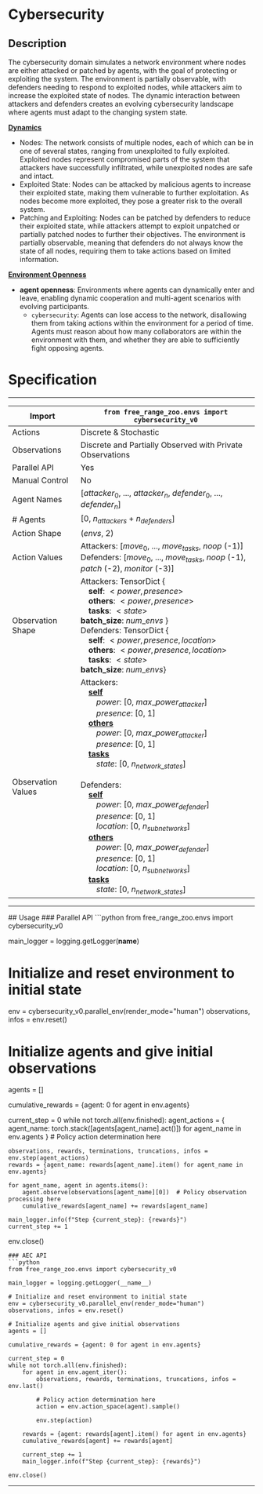 # Cybersecurity
## Description
The cybersecurity domain simulates a network environment where nodes are either attacked or patched by agents, with
the goal of protecting or exploiting the system. The environment is partially observable, with defenders needing to
respond to exploited nodes, while attackers aim to increase the exploited state of nodes. The dynamic interaction
between attackers and defenders creates an evolving cybersecurity landscape where agents must adapt to the changing
system state.

<u>**Dynamics**</u><br>
- Nodes: The network consists of multiple nodes, each of which can be in one of several states, ranging from
  unexploited to fully exploited. Exploited nodes represent compromised parts of the system that attackers have
  successfully infiltrated, while unexploited nodes are safe and intact.
- Exploited State: Nodes can be attacked by malicious agents to increase their exploited state, making them
  vulnerable to further exploitation. As nodes become more exploited, they pose a greater risk to the overall
  system.
- Patching and Exploiting: Nodes can be patched by defenders to reduce their exploited state, while attackers
  attempt to exploit unpatched or partially patched nodes to further their objectives. The environment is
  partially observable, meaning that defenders do not always know the state of all nodes, requiring them to
  take actions based on limited information.

<u>**Environment Openness**</u><br>
- **agent openness**: Environments where agents can dynamically enter and leave, enabling dynamic cooperation and
  multi-agent scenarios with evolving participants.
    - `cybersecurity`: Agents can lose access to the network, disallowing them from taking actions within the
      environment for a period of time. Agents must reason about how many collaborators are within the
      environment with them, and whether they are able to sufficiently fight opposing agents.

# Specification
<hr>

| Import             | `from free_range_zoo.envs import cybersecurity_v0`                                                                                                                                                                                                                                                                                                                                                                                                                                                                                                                                                                                                                                                                                                                                                     |
| ------------------ | ------------------------------------------------------------------------------------------------------------------------------------------------------------------------------------------------------------------------------------------------------------------------------------------------------------------------------------------------------------------------------------------------------------------------------------------------------------------------------------------------------------------------------------------------------------------------------------------------------------------------------------------------------------------------------------------------------------------------------------------------------------------------------------------------------ |
| Actions            | Discrete & Stochastic                                                                                                                                                                                                                                                                                                                                                                                                                                                                                                                                                                                                                                                                                                                                                                                  |
| Observations       | Discrete and Partially Observed with Private Observations                                                                                                                                                                                                                                                                                                                                                                                                                                                                                                                                                                                                                                                                                                                                              |
| Parallel API       | Yes                                                                                                                                                                                                                                                                                                                                                                                                                                                                                                                                                                                                                                                                                                                                                                                                    |
| Manual Control     | No                                                                                                                                                                                                                                                                                                                                                                                                                                                                                                                                                                                                                                                                                                                                                                                                     |
| Agent Names        | [$attacker_0$, ..., $attacker_n$, $defender_0$, ..., $defender_n$]                                                                                                                                                                                                                                                                                                                                                                                                                                                                                                                                                                                                                                                                                                                                     |
| # Agents           | [0, $n_{attackers}$ + $n_{defenders}$]                                                                                                                                                                                                                                                                                                                                                                                                                                                                                                                                                                                                                                                                                                                                                                 |
| Action Shape       | ($envs$, 2)                                                                                                                                                                                                                                                                                                                                                                                                                                                                                                                                                                                                                                                                                                                                                                                            |
| Action Values      | Attackers: [$move_0$, ..., $move_{tasks}$, $noop$ (-1)]<br>Defenders: [$move_0$, ..., $move_{tasks}$, $noop$ (-1), $patch$ (-2), $monitor$ (-3)]                                                                                                                                                                                                                                                                                                                                                                                                                                                                                                                                                                                                                                                       |
| Observation Shape  | Attackers: TensorDict { <br>&emsp;**self**: $<power, presence>$ <br>&emsp;**others**: $<power, presence>$ <br>&emsp;**tasks**: $<state>$ <br> **batch_size**: $num\_envs$ } <br> Defenders: TensorDict { <br>&emsp;**self**: $<power, presence, location>$ <br>&emsp;**others**: $<power, presence, location>$ <br>&emsp;**tasks**: $<state>$<br> **batch_size**: $num\_envs$}                                                                                                                                                                                                                                                                                                                                                                                                                                                                                  |
| Observation Values | Attackers: <br>&emsp;<u>**self**</u><br>&emsp;&emsp;$power$: [$0$, $max\_power_{attacker}$]<br>&emsp;&emsp;$presence$: [$0$, $1$]<br>&emsp;<u>**others**</u><br>&emsp;&emsp;$power$: [$0$, $max\_power_{attacker}$]<br>&emsp;&emsp;$presence$: [$0$, $1$]<br>&emsp;<u>**tasks**</u><br>&emsp;&emsp;$state$: [$0$, $n_{network\_states}$] <br><br> Defenders: <br>&emsp;<u>**self**</u><br>&emsp;&emsp;$power$: [$0$, $max\_power_{defender}$]<br>&emsp;&emsp;$presence$: [$0$, $1$]<br>&emsp;&emsp;$location$: [$0$, $n_{subnetworks}$]<br>&emsp;<u>**others**</u><br>&emsp;&emsp;$power$: [$0$, $max\_power_{defender}$]<br>&emsp;&emsp;$presence$: [$0$, $1$]<br>&emsp;&emsp;$location$: [$0$, $n_{subnetworks}$]</u><br>&emsp;<u>**tasks**</u><br>&emsp;&emsp;$state$: [$0$, $n_{network\_states}$] |

<hr>
## Usage
### Parallel API
```python
from free_range_zoo.envs import cybersecurity_v0

main_logger = logging.getLogger(__name__)

# Initialize and reset environment to initial state
env = cybersecurity_v0.parallel_env(render_mode="human")
observations, infos = env.reset()

# Initialize agents and give initial observations
agents = []

cumulative_rewards = {agent: 0 for agent in env.agents}

current_step = 0
while not torch.all(env.finished):
    agent_actions = {
        agent_name: torch.stack([agents[agent_name].act()])
        for agent_name in env.agents
    }  # Policy action determination here

    observations, rewards, terminations, truncations, infos = env.step(agent_actions)
    rewards = {agent_name: rewards[agent_name].item() for agent_name in env.agents}

    for agent_name, agent in agents.items():
        agent.observe(observations[agent_name][0])  # Policy observation processing here
        cumulative_rewards[agent_name] += rewards[agent_name]

    main_logger.info(f"Step {current_step}: {rewards}")
    current_step += 1

env.close()
```
### AEC API
```python
from free_range_zoo.envs import cybersecurity_v0

main_logger = logging.getLogger(__name__)

# Initialize and reset environment to initial state
env = cybersecurity_v0.parallel_env(render_mode="human")
observations, infos = env.reset()

# Initialize agents and give initial observations
agents = []

cumulative_rewards = {agent: 0 for agent in env.agents}

current_step = 0
while not torch.all(env.finished):
    for agent in env.agent_iter():
        observations, rewards, terminations, truncations, infos = env.last()

        # Policy action determination here
        action = env.action_space(agent).sample()

        env.step(action)

    rewards = {agent: rewards[agent].item() for agent in env.agents}
    cumulative_rewards[agent] += rewards[agent]

    current_step += 1
    main_logger.info(f"Step {current_step}: {rewards}")

env.close()
```

<hr>
